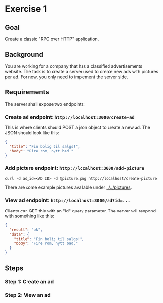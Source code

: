 Exercise 1
==========

Goal
----

Create a classic "RPC over HTTP" application.

Background
----------

You are working for a company that has a classified advertisements
website. The task is to create a server used to create new ads with
pictures per ad. For now, you only need to implement the server side.

Requirements
------------

The server shall expose two endpoints:

### Create ad endpoint: `http://localhost:3000/create-ad`

This is where clients should POST a json object to create a new ad.
The JSON should look like this:

~~~json
{
  "title": "Fin bolig til salgs!",
  "body": "Fire rom, nytt bad."
}
~~~

### Add picture endpoint: `http://localhost:3000/add-picture`

    curl -d ad_id=<AD ID> -d @picture.png http://localhost/create-picture

There are some example pictures available under [../../pictures](../../pictures/).

### View ad endpoint:  `http://localhost:3000/ad?id=...`
 
Clients can GET this with an "id" query parameter. The server will
respond with something like this:

~~~json
{
  "result": "ok",
  "data": {
    "title": "Fin bolig til salgs!",
    "body": "Fire rom, nytt bad."
  }
}
~~~

Steps
-----

### Step 1: Create an ad


### Step 2: View an ad


